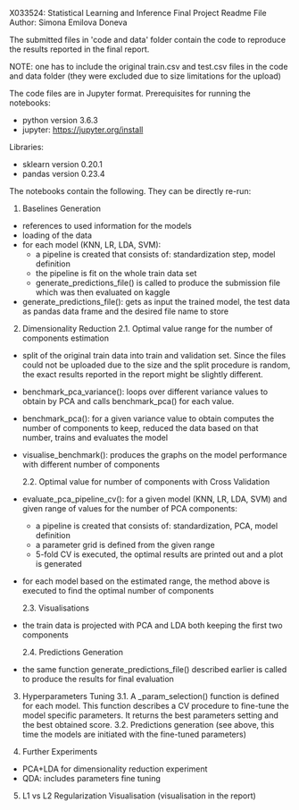 X033524: Statistical Learning and Inference
Final Project Readme File
Author: Simona Emilova Doneva

The submitted files in 'code and data' folder contain the code to reproduce the results reported in the final report.

NOTE: one has to include the original train.csv and test.csv files in the code and data folder (they were excluded due to size limitations for the upload)

The code files are in Jupyter format.
Prerequisites for running the notebooks:
- python version 3.6.3
- jupyter: https://jupyter.org/install

Libraries:
- sklearn version 0.20.1
- pandas version 0.23.4

The notebooks contain the following. They can be directly re-run:

1. Baselines Generation
- references to used information for the models
- loading of the data
- for each model (KNN, LR, LDA, SVM): 
	- a pipeline is created that consists of: standardization step, model definition
	- the pipeline is fit on the whole train data set
	- generate_predictions_file() is called to produce the submission file which was then evaluated on kaggle
- generate_predictions_file(): gets as input the trained model, the test data as pandas data frame and the desired file name to store
	
2. Dimensionality Reduction
	2.1. Optimal value range for the number of components estimation
- split of the original train data into train and validation set. Since the files could not be uploaded due to the size and the split procedure is random, the exact results reported in the report might be slightly different.
- benchmark_pca_variance(): loops over different variance values to obtain by PCA and calls benchmark_pca() for each value. 
- benchmark_pca(): for a given variance value to obtain computes the number of components to keep, 
reduced the data based on that number, trains and evaluates the model 
- visualise_benchmark(): produces the graphs on the model performance with different number of components

	2.2. Optimal value for number of components with Cross Validation
- evaluate_pca_pipeline_cv(): for a given model (KNN, LR, LDA, SVM) and given range of values for the number of PCA components: 
	- a pipeline is created that consists of: standardization, PCA, model definition
	- a parameter grid is defined from the given range
	- 5-fold CV is executed, the optimal results are printed out and a plot is generated
- for each model based on the estimated range, the method above is executed to find the optimal number of components

	2.3. Visualisations
- the train data is projected with PCA and LDA both keeping the first two components

	2.4. Predictions Generation
- the same function generate_predictions_file() described earlier is called to produce the results for final evaluation

3. Hyperparameters Tuning
	3.1. A <model name>_param_selection() function is defined for each model. This function describes a CV procedure to fine-tune
the model specific parameters. It returns the best parameters setting and the best obtained score.
	3.2. Predictions generation (see above, this time the models are initiated with the fine-tuned parameters)

4. Further Experiments
- PCA+LDA for dimensionality reduction experiment
- QDA: includes parameters fine tuning

5. L1 vs L2 Regularization Visualisation (visualisation in the report)
